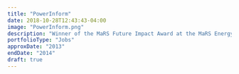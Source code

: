 ```yaml
---
title: "PowerInform"
date: 2018-10-28T12:43:43-04:00
image: "PowerInform.png"
description: "Winner of the MaRS Future Impact Award at the MaRS Energy Hackathon in 2013. Our team designed a testing and validation framework as well as an assistive library for the Greenbutton ConnectMyData Standard. My contribution was in software architecture and standards implementation. Afterwards, I co-founded PowerInform inc. to write power company implementations of the standard with millions of users and assist innovative companies with bringing their implementations up to spec to securely access customer data for green-energy saving and power usage monitoring."
portfolioType: "Jobs"
approxDate: "2013"
endDate: "2014"
draft: true
---
```


